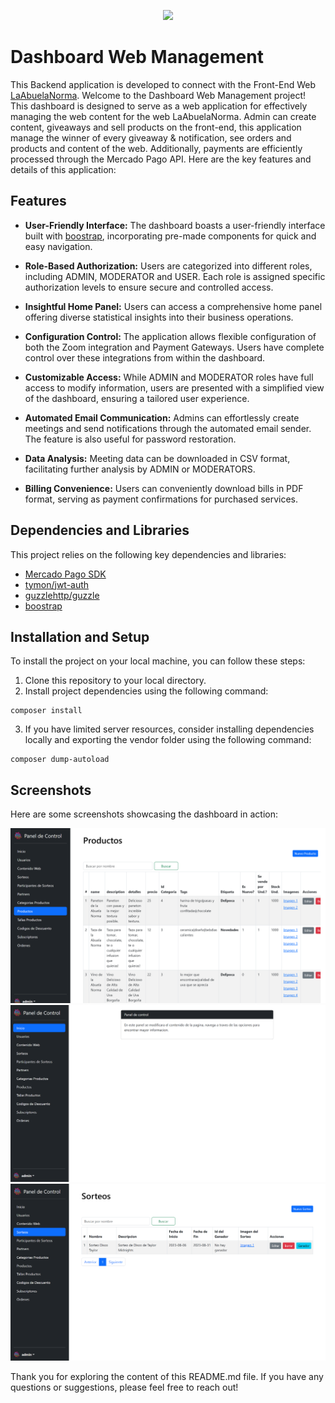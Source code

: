 <p align="center">
  <a href="https://www.labuelanorma.com" target="_blank">
    <img src="https://www.labuelanorma.com/server/public/Logo.png" width="200">
  </a>
</p>

# Dashboard Web Management

This Backend application is developed to connect with the Front-End Web [LaAbuelaNorma](https://www.labuelanorma.com).
Welcome to the Dashboard Web Management project! This dashboard is designed to serve as a web application for effectively managing the web content for the web LaAbuelaNorma. Admin can create content, giveaways and sell products on the front-end, this application manage the winner of every giveaway & notification, see orders and products and content of the web. Additionally, payments are efficiently processed through the Mercado Pago API. Here are the key features and details of this application:

## Features

- **User-Friendly Interface:** The dashboard boasts a user-friendly interface built with [boostrap](https://getbootstrap.com/), incorporating pre-made components for quick and easy navigation.

- **Role-Based Authorization:** Users are categorized into different roles, including ADMIN, MODERATOR and USER. Each role is assigned specific authorization levels to ensure secure and controlled access.

- **Insightful Home Panel:** Users can access a comprehensive home panel offering diverse statistical insights into their business operations.

- **Configuration Control:** The application allows flexible configuration of both the Zoom integration and Payment Gateways. Users have complete control over these integrations from within the dashboard.

- **Customizable Access:** While ADMIN and MODERATOR roles have full access to modify information, users  are presented with a simplified view of the dashboard, ensuring a tailored user experience.

- **Automated Email Communication:** Admins can effortlessly create meetings and send notifications through the automated email sender. The feature is also useful for password restoration.

- **Data Analysis:** Meeting data can be downloaded in CSV format, facilitating further analysis by ADMIN or MODERATORS.

- **Billing Convenience:** Users can conveniently download bills in PDF format, serving as payment confirmations for purchased services.


## Dependencies and Libraries

This project relies on the following key dependencies and libraries:

- [Mercado Pago SDK](https://github.com/mercadopago/sdk-php)
- [tymon/jwt-auth](https://github.com/tymondesigns/jwt-auth)
- [guzzlehttp/guzzle](https://packagist.org/packages/guzzlehttp/guzzle)
- [boostrap](https://getbootstrap.com/)


## Installation and Setup

To install the project on your local machine, you can follow these steps:

1. Clone this repository to your local directory.
2. Install project dependencies using the following command:
```
composer install
```
3. If you have limited server resources, consider installing dependencies locally and exporting the vendor folder using the following command:
```
composer dump-autoload
```
## Screenshots

Here are some screenshots showcasing the dashboard in action:

![Image1](https://github.com/DiegoPevi05/labuelanorma-server/blob/main/public/github/Dashboard_3.png?raw=true)
![Image2](https://github.com/DiegoPevi05/labuelanorma-server/blob/main/public/github/Dashboard_2.png?raw=true)
![Image3](https://github.com/DiegoPevi05/labuelanorma-server/blob/main/public/github/Dashboard_1.png?raw=true)

Thank you for exploring the content of this README.md file. If you have any questions or suggestions, please feel free to reach out!
